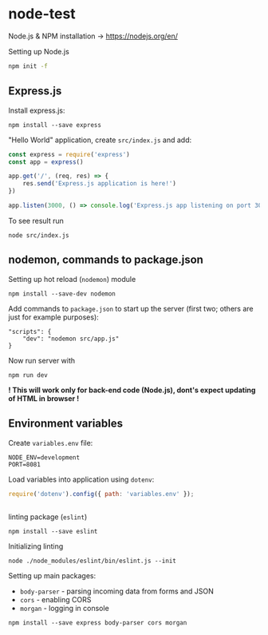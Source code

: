 # node-test

Node.js & NPM installation -> https://nodejs.org/en/


Setting up Node.js
```bash
npm init -f
```

## Express.js

Install express.js:
```
npm install --save express
```
"Hello World" application, create `src/index.js` and add:
```javascript
const express = require('express')
const app = express()

app.get('/', (req, res) => {
    res.send('Express.js application is here!')
})

app.listen(3000, () => console.log('Express.js app listening on port 3000!'))
```
To see result run
```
node src/index.js
```

## nodemon, commands to package.json

Setting up hot reload (`nodemon`) module
```
npm install --save-dev nodemon
```
Add commands to `package.json` to start up the server (first two; others are just for example purposes):
```
"scripts": {
    "dev": "nodemon src/app.js"
}
```
Now run server with
```
npm run dev
```
**! This will work only for back-end code (Node.js), dont's expect updating of HTML in browser !**

## Environment variables

Create `variables.env` file:
```
NODE_ENV=development
PORT=8081
```

Load variables into application using `dotenv`:
```javascript
require('dotenv').config({ path: 'variables.env' });
```

## #############


linting package (`eslint`)
```
npm install --save eslint
```
Initializing linting
```
node ./node_modules/eslint/bin/eslint.js --init
```


Setting up main packages:
* `body-parser` - parsing incoming data from forms and JSON
* `cors` - enabling CORS
* `morgan` - logging in console
```
npm install --save express body-parser cors morgan
```






